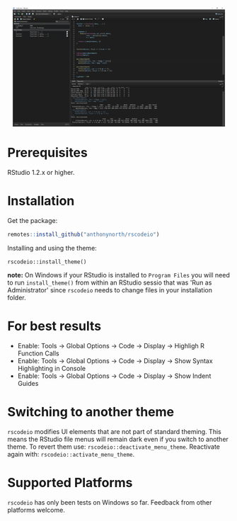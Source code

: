 <p align=center>
  <img src="./inst/media/rscodeio.png" width="480" height="270">
</p>

# Prerequisites

RStudio 1.2.x or higher.

# Installation

Get the package:

```r
remotes::install_github("anthonynorth/rscodeio")
```

Installing and using the theme:

```
rscodeio::install_theme()
```

**note:** On Windows if your RStudio is installed to `Program Files` you will need to run `install_theme()` from within an RStudio sessio that was 'Run as Administrator' since `rscodeio` needs to change files in your installation folder.

# For best results

- Enable: Tools -> Global Options -> Code -> Display -> Highligh R Function Calls 
- Enable: Tools -> Global Options -> Code -> Display -> Show Syntax Highlighting in Console
- Enable: Tools -> Global Options -> Code -> Display -> Show Indent Guides

# Switching to another theme

`rscodeio` modifies UI elements that are not part of standard theming. This means the RStudio file menus will remain dark even if you switch to another theme. To revert them use: `rscodeio::deactivate_menu_theme`. Reactivate again with: `rscodeio::activate_menu_theme`.

# Supported Platforms

`rscodeio` has only been tests on Windows so far. Feedback from other platforms welcome.

